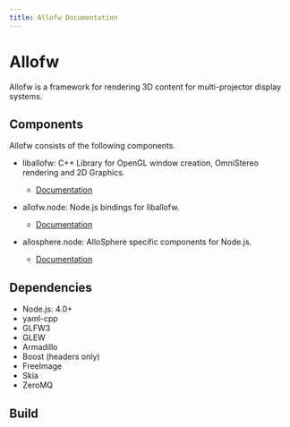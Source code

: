 ```yaml
---
title: Allofw Documentation
---
```


Allofw
====

Allofw is a framework for rendering 3D content for multi-projector display systems.

Components
----

Allofw consists of the following components.

- liballofw: C++ Library for OpenGL window creation, OmniStereo rendering and 2D Graphics.

	* [Documentation](liballofw/index.md)

- allofw.node: Node.js bindings for liballofw.

	* [Documentation](allofw.node/index.md)

- allosphere.node: AlloSphere specific components for Node.js.

	* [Documentation](allosphere.node/index.md)


Dependencies
----

- Node.js: 4.0+
- yaml-cpp
- GLFW3
- GLEW
- Armadillo
- Boost (headers only)
- FreeImage
- Skia
- ZeroMQ

Build
----

